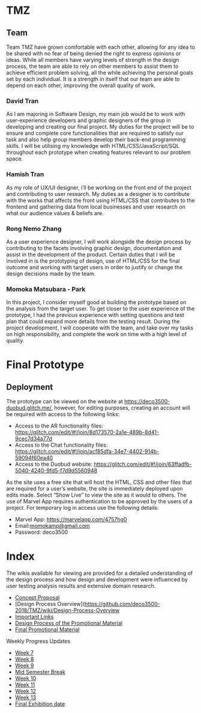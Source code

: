 # TMZ

## Team
Team TMZ have grown comfortable with each other, allowing for any idea to be shared with no fear of being denied the right to express opinions or ideas. While all members have varying levels of strength in the design process, the team are able to rely on other members to assist them to achieve efficient problem solving, all the while achieving the personal goals set by each individual. It is a strength in itself that our team are able to depend on each other, improving the overall quality of work.

### David Tran
As I am majoring in Software Design, my main job would be to work with user-experience developers and graphic designers of the group in developing and creating our final project. My duties for the project will be to ensure and complete core functionalities that are required to satisfy our task and also help group members develop their back-end programming skills. I will be utilising my knowledge with HTML/CSS/JavaScript/SQL throughout each prototype when creating features relevant to our problem space.

### Hamish Tran
As my role of UX/UI designer, i’ll be working on the front end of the project and contributing to user research. My duties as a designer is to contribute with the works that affects the front using HTML/CSS that contributes to the frontend and gathering data from local businesses and user research on what our audience values & beliefs are. 

### Rong Nemo Zhang
As a user experience designer, I will work alongside the design process by contributing to the facets involving graphic design, documentation and assist in the development of the product. Certain duties that I will be involved in is the prototyping of design, use of HTML/CSS for the final outcome and working with target users in order to justify or change the design decisions made by the team. 

### Momoka Matsubara - Park
In this project, I consider myself good at building the prototype based on the analysis from the target user. To get closer to the user experience of the prototype, I had the previous experience with setting questions and test plan that could expand more details from the testing result. During the project development, I will cooperate with the team, and take over my tasks on high responsibility, and complete the work on time with a high level of quality.

# Final Prototype

## Deployment
The prototype can be viewed on the website at https://deco3500-duobud.glitch.me/, however, for editing purposes, creating an account will be required with access to the following links:

* Access to the AR functionality files: https://glitch.com/edit/#!/join/8d173570-2a1e-489b-8d41-9cec7d34a77d
* Access to the Chat functionality files: https://glitch.com/edit/#!/join/acf85dfa-34e7-4402-914b-59094f60ea40
* Access to the Duobud website: https://glitch.com/edit/#!/join/63ffadfb-5040-4240-9fd5-f7d9d5560948

As the site uses a free site that will host the HTML, CSS and other files that are required for a user’s website, the site is immediately deployed upon edits made. Select “Show Live” to view the site as it would to others. The use of Marvel App requires authentication to be approved by the users of a project. For temporary log in access use the following details:

* Marvel App: https://marvelapp.com/4757hg0
* Email:momokamp@gmail.com
* Password: deco3500

# Index
The wikis available for viewing are provided for a detailed understanding of the design process and how design and development were influenced by user testing analysis results and extensive domain research.

* [Concept Proposal](https://github.com/deco3500-2018/TMZ/wiki/Concept-Proposal)
* [Design Process Overview](https://github.com/deco3500-2018/TMZ/wiki/Design-Process-Overview
* [Important Links](https://github.com/deco3500-2018/TMZ/wiki/Important-Links)
* [Design Process of the Promotional Material](https://github.com/deco3500-2018/TMZ/wiki/Design-Process-%7C-Promotional-Material)
* [Final Promotional Material](https://github.com/deco3500-2018/TMZ/wiki/Final-Promotional-Material-Design)

Weekly Progress Updates
* [Week 7](https://github.com/deco3500-2018/TMZ/wiki/Week-7-%7C-Feedback-and-Progress-Update)
* [Week 8](https://github.com/deco3500-2018/TMZ/wiki/Week-8-%7C-Feedback-and-Progress-Update)
* [Week 9](https://github.com/deco3500-2018/TMZ/wiki/Week-9-%7C-Progress-Update)
* [Mid Semester Break](https://github.com/deco3500-2018/TMZ/wiki/Mid-Semester-Break)
* [Week 10](https://github.com/deco3500-2018/TMZ/wiki/Week-10-%7C-Feedback-and-Progress-Update)
* [Week 11](https://github.com/deco3500-2018/TMZ/wiki/Week-11-%7C-Progress-Update-&-Stand-Up)
* [Week 12](https://github.com/deco3500-2018/TMZ/wiki/Week-12-%7C-Progress-Update)
* [Week 13](https://github.com/deco3500-2018/TMZ/wiki/Week-13-%7C-Design-and-Final-Progress-Update)
* [Final Exhibition date](https://github.com/deco3500-2018/TMZ/wiki/Week-13-%7C-Final-Exhibition)
